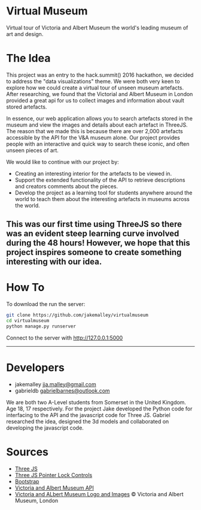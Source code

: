 Virtual Museum
==============

Virtual tour of Victoria and Albert Museum the world's leading museum of art and design.


The Idea
========
This project was an entry to the hack.summit() 2016 hackathon, we decided to address the "data visualizations" theme. We were both very keen to
explore how we could create a virtual tour of unseen museum artefacts. After researching, we found that the Victorial and Albert Museum in London provided a great
api for us to collect images and information about vault stored artefacts.

In essence, our web application allows you to search artefacts stored in the museum and view the images and details about each artefact in ThreeJS.
The reason that we made this is because there are over 2,000 artefacts accessible by the API for the V&A museum alone. Our project provides people with
an interactive and quick way to search these iconic, and often unseen pieces of art.

We would like to continue with our project by:
 - Creating an interesting interior for the artefacts to be viewed in.
 - Support the extended functionality of the API to retrieve descriptions and creators comments about the pieces.
 - Develop the project as a learning tool for students anywhere around the world to teach them about the interesting artefacts in museums across the world.

This was our first time using ThreeJS so there was an evident steep learning curve involved during the 48 hours!
However, we hope that this project inspires someone to create something interesting with our idea. 
---

How To
======
To download the run the server:
```bash
git clone https://github.com/jakemalley/virtualmuseum
cd virtualmuseum
python manage.py runserver
```
Connect to the server with http://127.0.0.1:5000

---

Developers
==========
 - jakemalley <jja.malley@gmail.com> 
 - gabrieldb <gabrielbarnes@outlook.com>

We are both two A-Level students from Somerset in the United Kingdom. Age 18, 17 respectively.
For the project Jake developed the Python code for interfacing to the API and the javascript code for Three JS.
Gabriel researched the idea, designed the 3d models and collaborated on developing the javascript code.

Sources
=======
 - [Three JS](http://threejs.org)
 - [Three JS Pointer Lock Controls](http://threejs.org/examples/#misc_controls_pointerlock)
 - [Bootstrap](http://getbootstrap.com/)
 - [Victoria and Albert Museum API](http://www.vam.ac.uk/api/)
 - [Victoria and ALbert Museum Logo and Images](http://www.vam.ac.uk/content/articles/t/terms-and-conditions/) © Victoria and Albert Museum, London